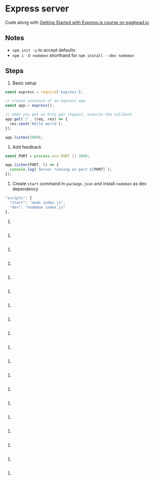 # Express server

Code along with [Getting Started with Express.js course on egghead.io](https://egghead.io/lessons/node-js-create-a-basic-server-with-express)

## Notes

- `npm init -y` to accept defaults
- `npm i -D nodemon` shorthand for `npm install --dev nodemon`

## Steps

1. Basic setup

  ```js
  const express = require('express');

  // create instance of an express app
  const app = express();

  // when you get an http get request, execute the callback
  app.get('/', (req, res) => {
    res.send('Hello world');
  });

  app.listen(3000);
  ```

1. Add feedback

  ```js
  const PORT = process.env.PORT || 3000;

  app.listen(PORT, () => {
    console.log(`Server running on port ${PORT}`);
  });
  ```

1. Create `start` command in `packege.json` and install `nodemon` as dev dependency

  ```js
  "scripts": {
    "start": "node index.js",
    "dev": "nodemon index.js"
  },
  ```

1.

  ```js

  ```

1.

  ```js

  ```

1.

  ```js

  ```

1.

  ```js

  ```

1.

  ```js

  ```

1.

  ```js

  ```

1.

  ```js

  ```

1.

  ```js

  ```

1.

  ```js

  ```

1.

  ```js

  ```

1.

  ```js

  ```

1.

  ```js

  ```

1.

  ```js

  ```

1.

  ```js

  ```

1.

  ```js

  ```

1.

  ```js

  ```

1.

  ```js

  ```

1.

  ```js

  ```

1.

  ```js

  ```
